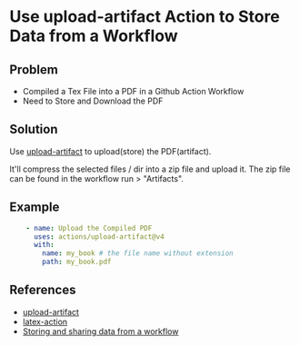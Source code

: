 # Use upload-artifact Action to Store Data from a Workflow

## Problem
* Compiled a Tex File into a PDF in a Github Action Workflow
* Need to Store and Download the PDF

## Solution
Use [upload-artifact](https://github.com/actions/upload-artifact) to upload(store) the PDF(artifact).

It'll compress the selected files / dir into a zip file and upload it.
The zip file can be found in the workflow run > "Artifacts".

## Example

```yml
    - name: Upload the Compiled PDF
      uses: actions/upload-artifact@v4
      with:
        name: my_book # the file name without extension
        path: my_book.pdf
```

## References
* [upload-artifact](https://github.com/actions/upload-artifact)
* [latex-action](https://github.com/xu-cheng/latex-action)
* [Storing and sharing data from a workflow](https://docs.github.com/en/actions/writing-workflows/choosing-what-your-workflow-does/storing-and-sharing-data-from-a-workflow)

